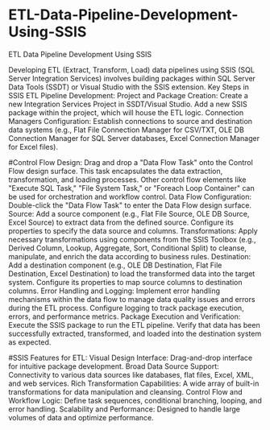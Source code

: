 # ETL-Data-Pipeline-Development-Using-SSIS
ETL Data Pipeline Development Using SSIS

Developing ETL (Extract, Transform, Load) data pipelines using SSIS (SQL Server Integration Services) involves building packages within SQL Server Data Tools (SSDT) or Visual Studio with the SSIS extension.
Key Steps in SSIS ETL Pipeline Development:
Project and Package Creation:
Create a new Integration Services Project in SSDT/Visual Studio.
Add a new SSIS package within the project, which will house the ETL logic.
Connection Managers Configuration:
Establish connections to source and destination data systems (e.g., Flat File Connection Manager for CSV/TXT, OLE DB Connection Manager for SQL Server databases, Excel Connection Manager for Excel files).

#Control Flow Design:
Drag and drop a "Data Flow Task" onto the Control Flow design surface. This task encapsulates the data extraction, transformation, and loading processes.
Other control flow elements like "Execute SQL Task," "File System Task," or "Foreach Loop Container" can be used for orchestration and workflow control.
Data Flow Configuration:
Double-click the "Data Flow Task" to enter the Data Flow design surface.
Source: Add a source component (e.g., Flat File Source, OLE DB Source, Excel Source) to extract data from the defined source. Configure its properties to specify the data source and columns.
Transformations: Apply necessary transformations using components from the SSIS Toolbox (e.g., Derived Column, Lookup, Aggregate, Sort, Conditional Split) to cleanse, manipulate, and enrich the data according to business rules.
Destination: Add a destination component (e.g., OLE DB Destination, Flat File Destination, Excel Destination) to load the transformed data into the target system. Configure its properties to map source columns to destination columns.
Error Handling and Logging:
Implement error handling mechanisms within the data flow to manage data quality issues and errors during the ETL process.
Configure logging to track package execution, errors, and performance metrics.
Package Execution and Verification:
Execute the SSIS package to run the ETL pipeline.
Verify that data has been successfully extracted, transformed, and loaded into the destination system as expected. 

#SSIS Features for ETL:
Visual Design Interface: Drag-and-drop interface for intuitive package development.
Broad Data Source Support: Connectivity to various data sources like databases, flat files, Excel, XML, and web services.
Rich Transformation Capabilities: A wide array of built-in transformations for data manipulation and cleansing.
Control Flow and Workflow Logic: Define task sequences, conditional branching, looping, and error handling.
Scalability and Performance: Designed to handle large volumes of data and optimize performance.
